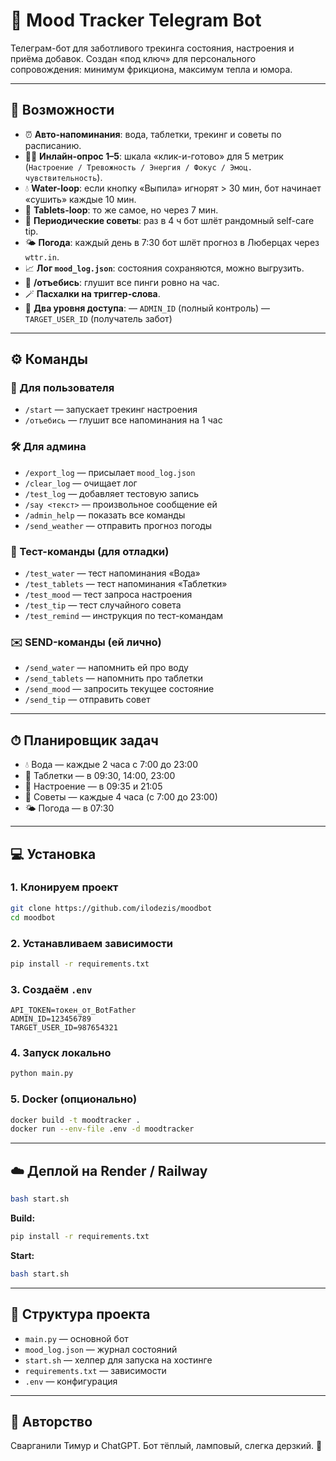# 🧠 Mood Tracker Telegram Bot

Телеграм-бот для заботливого трекинга состояния, настроения и приёма добавок.
Создан «под ключ» для персонального сопровождения: минимум фрикциона, максимум тепла и юмора.

---

## 🚀 Возможности

* ⏰ **Авто-напоминания**: вода, таблетки, трекинг и советы по расписанию.
* 🧑‍⚕️ **Инлайн-опрос 1–5**: шкала «клик-и-готово» для 5 метрик (`Настроение / Тревожность / Энергия / Фокус / Эмоц. чувствительность`).
* 💧 **Water-loop**: если кнопку «Выпила» игнорят > 30 мин, бот начинает «сушить» каждые 10 мин.
* 💊 **Tablets-loop**: то же самое, но через 7 мин.
* 📌 **Периодические советы**: раз в 4 ч бот шлёт рандомный self-care tip.
* 🌤 **Погода**: каждый день в 7:30 бот шлёт прогноз в Люберцах через `wttr.in`.
* 📈 **Лог `mood_log.json`**: состояния сохраняются, можно выгрузить.
* 📴 **/отъебись**: глушит все пинги ровно на час.
* 🪄 **Пасхалки на триггер-слова**.
* 👫 **Два уровня доступа**:
  — `ADMIN_ID` (полный контроль)
  — `TARGET_USER_ID` (получатель забот)

---

## ⚙️ Команды

### 👤 Для пользователя

* `/start` — запускает трекинг настроения
* `/отъебись` — глушит все напоминания на 1 час

### 🛠️ Для админа

* `/export_log` — присылает `mood_log.json`
* `/clear_log` — очищает лог
* `/test_log` — добавляет тестовую запись
* `/say <текст>` — произвольное сообщение ей
* `/admin_help` — показать все команды
* `/send_weather` — отправить прогноз погоды

### 🔬 Тест-команды (для отладки)

* `/test_water` — тест напоминания «Вода»
* `/test_tablets` — тест напоминания «Таблетки»
* `/test_mood` — тест запроса настроения
* `/test_tip` — тест случайного совета
* `/test_remind` — инструкция по тест-командам

### ✉️ SEND-команды (ей лично)

* `/send_water` — напомнить ей про воду
* `/send_tablets` — напомнить про таблетки
* `/send_mood` — запросить текущее состояние
* `/send_tip` — отправить совет

---

## ⏱ Планировщик задач

* 💧 Вода — каждые 2 часа с 7:00 до 23:00
* 💊 Таблетки — в 09:30, 14:00, 23:00
* 🧠 Настроение — в 09:35 и 21:05
* 📌 Советы — каждые 4 часа (с 7:00 до 23:00)
* 🌤 Погода — в 07:30

---

## 💻 Установка

### 1. Клонируем проект

```bash
git clone https://github.com/ilodezis/moodbot
cd moodbot
```

### 2. Устанавливаем зависимости

```bash
pip install -r requirements.txt
```

### 3. Создаём `.env`

```env
API_TOKEN=токен_от_BotFather
ADMIN_ID=123456789
TARGET_USER_ID=987654321
```

### 4. Запуск локально

```bash
python main.py
```

### 5. Docker (опционально)

```bash
docker build -t moodtracker .
docker run --env-file .env -d moodtracker
```

---

## ☁️ Деплой на Render / Railway

```bash
bash start.sh
```

**Build:**

```bash
pip install -r requirements.txt
```

**Start:**

```bash
bash start.sh
```

---

## 📁 Структура проекта

* `main.py` — основной бот
* `mood_log.json` — журнал состояний
* `start.sh` — хелпер для запуска на хостинге
* `requirements.txt` — зависимости
* `.env` — конфигурация

---

## 🧸 Авторство

Сварганили Тимур и ChatGPT.
Бот тёплый, ламповый, слегка дерзкий. 💛
